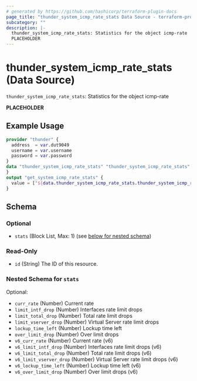 ```yaml
---
# generated by https://github.com/hashicorp/terraform-plugin-docs
page_title: "thunder_system_icmp_rate_stats Data Source - terraform-provider-thunder"
subcategory: ""
description: |-
  thunder_system_icmp_rate_stats: Statistics for the object icmp-rate
  PLACEHOLDER
---
```


# thunder_system_icmp_rate_stats (Data Source)

`thunder_system_icmp_rate_stats`: Statistics for the object icmp-rate

__PLACEHOLDER__

## Example Usage

```terraform
provider "thunder" {
  address  = var.dut9049
  username = var.username
  password = var.password
}
data "thunder_system_icmp_rate_stats" "thunder_system_icmp_rate_stats" {
}
output "get_system_icmp_rate_stats" {
  value = ["${data.thunder_system_icmp_rate_stats.thunder_system_icmp_rate_stats}"]
}
```

<!-- schema generated by tfplugindocs -->
## Schema

### Optional

- `stats` (Block List, Max: 1) (see [below for nested schema](#nestedblock--stats))

### Read-Only

- `id` (String) The ID of this resource.

<a id="nestedblock--stats"></a>
### Nested Schema for `stats`

Optional:

- `curr_rate` (Number) Current rate
- `limit_intf_drop` (Number) Interfaces rate limit drops
- `limit_total_drop` (Number) Total rate limit drops
- `limit_vserver_drop` (Number) Virtual Server rate limit drops
- `lockup_time_left` (Number) Lockup time left
- `over_limit_drop` (Number) Over limit drops
- `v6_curr_rate` (Number) Current rate (v6)
- `v6_limit_intf_drop` (Number) Interfaces rate limit drops (v6)
- `v6_limit_total_drop` (Number) Total rate limit drops (v6)
- `v6_limit_vserver_drop` (Number) Virtual Server rate limit drops (v6)
- `v6_lockup_time_left` (Number) Lockup time left (v6)
- `v6_over_limit_drop` (Number) Over limit drops (v6)


